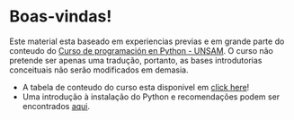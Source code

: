# Boas-vindas!

Este material esta baseado em experiencias previas e em grande parte do conteudo do [Curso de programación en Python - UNSAM](https://github.com/python-unsam/Programacion_en_Python_UNSAM). O curso não pretende ser apenas uma tradução, portanto, as bases introdutorias conceituais não serão modificados em demasia.

* A tabela de conteudo do curso esta disponivel em [click here](./Conteudo.md#curso-de-programación-en-python)!
* Uma introdução à instalação do Python e recomendações podem ser encontrados [aqui](Instalacao.md).
